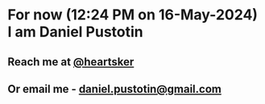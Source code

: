 # For now (12:24 PM on 16-May-2024) I am Daniel Pustotin
## Reach me at [@heartsker](https://t.me/heartsker)
## Or email me - daniel.pustotin@gmail.com
